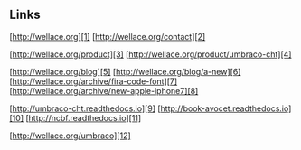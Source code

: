 
## Links
[http://wellace.org][1]
[http://wellace.org/contact][2]

[http://wellace.org/product][3]
[http://wellace.org/product/umbraco-cht][4]

[http://wellace.org/blog][5]
[http://wellace.org/blog/a-new][6]
[http://wellace.org/archive/fira-code-font][7]
[http://wellace.org/archive/new-apple-iphone7][8]


[http://umbraco-cht.readthedocs.io][9]
[http://book-avocet.readthedocs.io][10]
[http://ncbf.readthedocs.io][11]


[http://wellace.org/umbraco][12]

[1]:	http://wellace.org
[2]:	http://wellace.org/contact
[3]:	http://wellace.org/product
[4]:	http://wellace.org/product/umbraco-cht
[5]:	http://wellace.org/blog
[6]:	http://wellace.org/blog/a-new
[7]:	http://wellace.org/archive/fira-code-font
[8]:	http://wellace.org/archive/new-apple-iphone7
[9]:	http://umbraco-cht.readthedocs.io
[10]:	http://book-avocet.readthedocs.io
[11]:	http://ncbf.readthedocs.io
[12]:   http://wellace.org/umbraco
